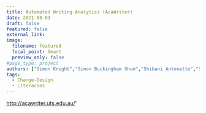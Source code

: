 ```yaml
---
title: Automated Writing Analytics (AcaWriter)
date: 2021-08-03
draft: false
featured: false
external_link: 
image:
  filename: featured
  focal_point: Smart
  preview_only: false
#page_type: project
authors: ["Simon Knight","Simon Buckingham Shum","Shibani Antonette","Sophie Abel"]
tags: 
  - Change-Design
  - Literacies
---
```


http://acawriter.uts.edu.au/'